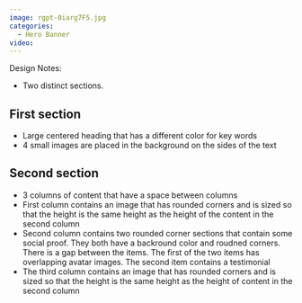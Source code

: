 ```yaml
---
image: rgpt-0iarg7F5.jpg
categories:
  - Hero Banner
video:
---
```

Design Notes:
* Two distinct sections. 

## First section
* Large centered heading that has a different color for key words
* 4 small images are placed in the background on the sides of the text

## Second section
* 3 columns of content that have a space between columns
* First column contains an image that has rounded corners and is sized so that the height is the same height as the height of the content in the second column
* Second column contains two rounded corner sections that contain some social proof. They both have a backround color and roudned corners. There is a gap between the items. The first of the two items has overlapping avatar images. The second item contains a testimonial
* The third column contains an image that has rounded corners and is sized so that the height is the same height as the height of content in the second column